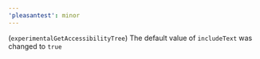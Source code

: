 ```yaml
---
'pleasantest': minor
---
```


(`experimentalGetAccessibilityTree`) The default value of `includeText` was changed to `true`
